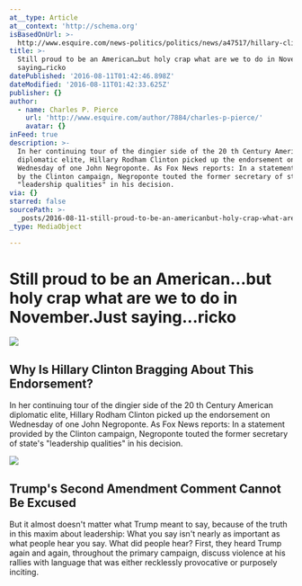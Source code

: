 ```yaml
---
at__type: Article
at__context: 'http://schema.org'
isBasedOnUrl: >-
  http://www.esquire.com/news-politics/politics/news/a47517/hillary-clinton-john-negroponte-endorsement/
title: >-
  Still proud to be an American…but holy crap what are we to do in November.Just
  saying…ricko
datePublished: '2016-08-11T01:42:46.898Z'
dateModified: '2016-08-11T01:42:33.625Z'
publisher: {}
author:
  - name: Charles P. Pierce
    url: 'http://www.esquire.com/author/7884/charles-p-pierce/'
    avatar: {}
inFeed: true
description: >-
  In her continuing tour of the dingier side of the 20 th Century American
  diplomatic elite, Hillary Rodham Clinton picked up the endorsement on
  Wednesday of one John Negroponte. As Fox News reports: In a statement provided
  by the Clinton campaign, Negroponte touted the former secretary of state's
  "leadership qualities" in his decision.
via: {}
starred: false
sourcePath: >-
  _posts/2016-08-11-still-proud-to-be-an-americanbut-holy-crap-what-are-we-to-d.md
_type: MediaObject

---
```

# Still proud to be an American...but holy crap what are we to do in November.Just saying...ricko

<article style=""><img src="https://s3-us-west-2.amazonaws.com/the-grid-img/p/906a6e0dd2b91c8ba0a10cbaa38369126da297ca.jpg" /><h1>Why Is Hillary Clinton Bragging About This Endorsement?</h1><p>In her continuing tour of the dingier side of the 20 th Century American diplomatic elite, Hillary Rodham Clinton picked up the endorsement on Wednesday of one John Negroponte. As Fox News reports: In a statement provided by the Clinton campaign, Negroponte touted the former secretary of state's "leadership qualities" in his decision.</p></article>

<article style=""><img src="https://s3-us-west-2.amazonaws.com/the-grid-img/p/4471f1a9af4edb0e97f91972bffdd48c4a94661d.jpg" /><h1>Trump's Second Amendment Comment Cannot Be Excused</h1><p>But it almost doesn't matter what Trump meant to say, because of the truth in this maxim about leadership: What you say isn't nearly as important as what people hear you say. What did people hear? First, they heard Trump again and again, throughout the primary campaign, discuss violence at his rallies with language that was either recklessly provocative or purposely inciting.</p></article>